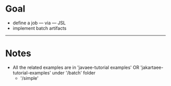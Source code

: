 # Goal
* define a job — via — JSL
* implement batch artifacts
              
---

# Notes
* All the related examples are in 'javaee-tutorial examples' OR 'jakartaee-tutorial-examples' under '/batch' folder
  * '/simple'